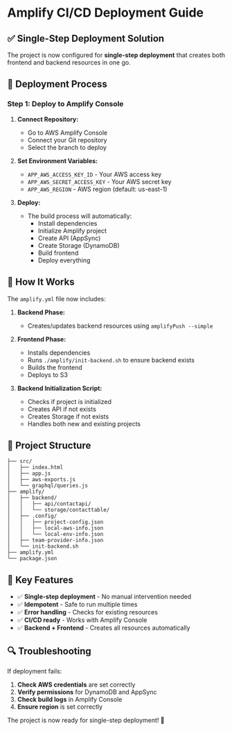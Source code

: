 # Amplify CI/CD Deployment Guide

## ✅ **Single-Step Deployment Solution**

The project is now configured for **single-step deployment** that creates both frontend and backend resources in one go.

## 🚀 **Deployment Process**

### **Step 1: Deploy to Amplify Console**

1. **Connect Repository:**
   - Go to AWS Amplify Console
   - Connect your Git repository
   - Select the branch to deploy

2. **Set Environment Variables:**
   - `APP_AWS_ACCESS_KEY_ID` - Your AWS access key
   - `APP_AWS_SECRET_ACCESS_KEY` - Your AWS secret key
   - `APP_AWS_REGION` - AWS region (default: us-east-1)

3. **Deploy:**
   - The build process will automatically:
     - Install dependencies
     - Initialize Amplify project
     - Create API (AppSync)
     - Create Storage (DynamoDB)
     - Build frontend
     - Deploy everything

## 🔧 **How It Works**

The `amplify.yml` file now includes:

1. **Backend Phase:**
   - Creates/updates backend resources using `amplifyPush --simple`

2. **Frontend Phase:**
   - Installs dependencies
   - Runs `./amplify/init-backend.sh` to ensure backend exists
   - Builds the frontend
   - Deploys to S3

3. **Backend Initialization Script:**
   - Checks if project is initialized
   - Creates API if not exists
   - Creates Storage if not exists
   - Handles both new and existing projects

## 📁 **Project Structure**

```
├── src/
│   ├── index.html
│   ├── app.js
│   ├── aws-exports.js
│   └── graphql/queries.js
├── amplify/
│   ├── backend/
│   │   ├── api/contactapi/
│   │   └── storage/contacttable/
│   ├── .config/
│   │   ├── project-config.json
│   │   ├── local-aws-info.json
│   │   └── local-env-info.json
│   ├── team-provider-info.json
│   └── init-backend.sh
├── amplify.yml
└── package.json
```

## 🎯 **Key Features**

- ✅ **Single-step deployment** - No manual intervention needed
- ✅ **Idempotent** - Safe to run multiple times
- ✅ **Error handling** - Checks for existing resources
- ✅ **CI/CD ready** - Works with Amplify Console
- ✅ **Backend + Frontend** - Creates all resources automatically

## 🔍 **Troubleshooting**

If deployment fails:

1. **Check AWS credentials** are set correctly
2. **Verify permissions** for DynamoDB and AppSync
3. **Check build logs** in Amplify Console
4. **Ensure region** is set correctly

The project is now ready for single-step deployment! 🚀